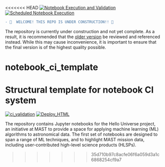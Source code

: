 <<<<<<< HEAD
[![Notebook Execution and Validation](https://github.com/spacetelescope/hst_notebooks/actions/workflows/ci_runner.yml/badge.svg)](https://github.com/spacetelescope/hst_notebooks/actions/workflows/ci_runner.yml)
[![Scheduled Notebook Execution](https://github.com/spacetelescope/hst_notebooks/actions/workflows/ci_scheduled.yml/badge.svg)](https://github.com/spacetelescope/hst_notebooks/actions/workflows/ci_scheduled.yml)


```diff
- 🔴  WELCOME! THIS REPO IS UNDER CONSTRUCTION!! 🔴
```

The repository is currently under construction and not yet complete. As a result, it is recommended that the [older version](https://github.com/spacetelescope/notebooks) be reviewed and referenced instead. While this may cause inconvenience, it is important to ensure that the final version is of the highest quality possible. 

# notebook_ci_template
Structural template for notebook CI system
=======
[![ci_validation](https://github.com/spacetelescope/hellouniverse/actions/workflows/ci_runner.yml/badge.svg)](https://github.com/spacetelescope/hellouniverse/actions/workflows/ci_runner.yml)
[![Deploy_HTML](https://github.com/spacetelescope/hellouniverse/actions/workflows/ci_html_build.yml/badge.svg)](https://github.com/spacetelescope/hellouniverse/actions/workflows/ci_html_build.yml)

The repository contains Jupyter notebooks for the Hello Universe project, an initiative at MAST to provide a space for applying machine learning (ML) algorithms to astronomical data. The first set of notebooks are designed to span a range of ML techniques, and to highlight MAST mission data, including user-contributed high-level science products (HLSPs). 
>>>>>>> 35d710b97c8acfe06f6a059d3a1c6868254cf9a7
